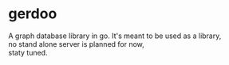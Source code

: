 gerdoo
======

A graph database library in go. 
It's meant to be used as a library,  
no stand alone server is planned for now,  
staty tuned.
